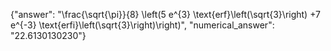 {"answer": "\\frac{\\sqrt{\\pi}}{8} \\left(5 e^{3} \\text{erf}\\left(\\sqrt{3}\\right) +7 e^{-3} \\text{erfi}\\left(\\sqrt{3}\\right)\\right)", "numerical_answer": "22.6130130230"}
